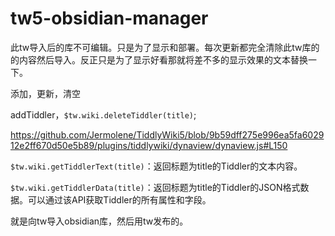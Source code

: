# tw5-obsidian-manager

此tw导入后的库不可编辑。只是为了显示和部署。每次更新都完全清除此tw库的的内容然后导入。反正只是为了显示好看那就将差不多的显示效果的文本替换一下。

添加，更新，清空

addTiddler，`$tw.wiki.deleteTiddler(title)`;

https://github.com/Jermolene/TiddlyWiki5/blob/9b59dff275e996ea5fa602912e2ff670d50e5b89/plugins/tiddlywiki/dynaview/dynaview.js#L150

`$tw.wiki.getTiddlerText(title)`：返回标题为title的Tiddler的文本内容。

`$tw.wiki.getTiddlerData(title)`：返回标题为title的Tiddler的JSON格式数据。可以通过该API获取Tiddler的所有属性和字段。

就是向tw导入obsidian库，然后用tw发布的。